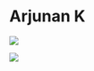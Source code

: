 # Arjunan K

![](https://quotes-github-readme.vercel.app/api?type=horizontal&theme=dark)

![](https://github-readme-stats.vercel.app/api/top-langs/?username=arjunan-k&theme=dark&hide_border=true&include_all_commits=true&count_private=true&layout=compact)













<!-- This is contributions box -->
<!-- ![](https://github-readme-streak-stats.herokuapp.com/?user=arjunan-k&theme=dark&hide_border=true)<br/> -->
